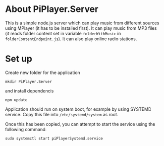 # About PiPlayer.Server
This is a simple node.js server which can play music from different sources using MPlayer (it has to be installed first). It can play music from MP3 files (it reads folder content set in variable `folderWithMusic` in `folderContentEndpoint.js`). It can also play online radio stations.

# Set up
Create new folder for the application

`mkdir PiPlayer.Server`

and install dependencis

`npm update`

Application should run on system boot, for example by using SYSTEMD service. Copy this file into 
`/etc/systemd/system` as root.

Once this has been copied, you can attempt to start the service using the following command:

`sudo systemctl start piPlayerSystemd.service`